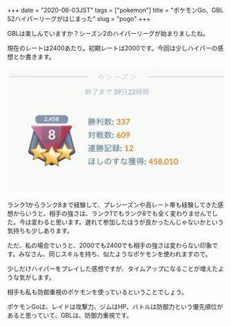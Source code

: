 +++
date = "2020-06-03JST"
tags = ["pokemon"]
title = "ポケモンGo、GBL S2ハイパーリーグがはじまった"
slug = "pogo"
+++

GBLは楽しんでいますか？シーズン2のハイパーリーグが始まりましたね。

現在のレートは2400あたり。初期レートは2000です。今回は少しハイパーの感想とか書きます。

![](https://github.com/syui/mstdn.page/raw/master/img/mastodon/media_attachments/files/000/000/025/small/f80f862913d5f0b1.jpg)

ランク1からランク8まで経験して、プレシーズンや高レート帯も経験してきた感想からいうと、相手の強さは、ランク1でもランク8でも全く変わりませんでした。今は変わると思います。遅れて参加したほうが良かったんじゃないかという気持ちも少しあります。

ただ、私の場合でいうと、2000でも2400でも相手の強さは変わらない印象です。みなさん、同じスキルを持ち、似たようなポケモンを使われますので。

少しだけハイパーをプレイした感想ですが、タイムアップになることが増えたような気がします。

相手も私も防御重視のポケモンを使っているということでしょう。

ポケモンGoは、レイドは攻撃力、ジムはHP、バトルは防御力という優先順位があると思っていて、GBLは、防御力重視です。

